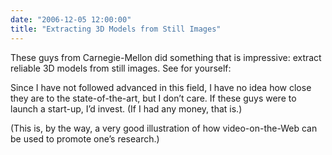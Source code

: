 ```yaml
---
date: "2006-12-05 12:00:00"
title: "Extracting 3D Models from Still Images"
---
```




These guys from Carnegie-Mellon did something that is impressive: extract reliable 3D models from still images. See for yourself:

<object type="application/x-shockwave-flash" style="width:425px; height:350px;" data="https://www.youtube.com/v/VuoljANz4EA"><param name="movie" value="http://www.youtube.com/v/VuoljANz4EA" /></object>
Since I have not followed advanced in this field, I have no idea how close they are to the state-of-the-art, but I don&rsquo;t care. If these guys were to launch a start-up, I&rsquo;d invest. (If I had any money, that is.)

(This is, by the way, a very good illustration of how video-on-the-Web can be used to promote one&rsquo;s research.)

